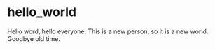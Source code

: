 # hello_world
Hello word, hello everyone.
This is a new person, so it is a new world.
Goodbye old time.
